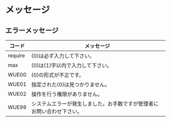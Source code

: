 # メッセージ

## エラーメッセージ
| コード | メッセージ |
|--|--|
| require | {0}は必ず入力して下さい。 |
| max     | {0}は{1}字以内で入力して下さい。 |
| WUE00  | {0}の形式が不正です。 |
| WUE01  | 指定された{0}は見つかりません。 |
| WUE02  | 操作を行う権限がありません。 |
| WUE99  | システムエラーが発生しました。お手数ですが管理者にお問い合わせ下さい。 |
